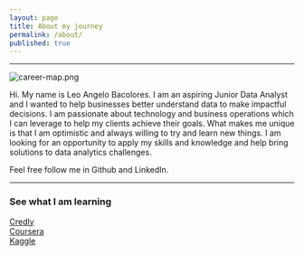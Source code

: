 ```yaml
---
layout: page
title: About my journey
permalink: /about/
published: true
---
```

***
![career-map.png]({{site.baseurl}}/images/career-map.png)

Hi. My name is Leo Angelo Bacolores.
I am an aspiring Junior Data Analyst and I wanted to help businesses better understand data to make impactful decisions. I am passionate about technology and business operations which I can leverage to help my clients achieve their goals. What makes me unique is that I am optimistic and always willing to try and learn new things. I am looking for an opportunity to apply my skills and knowledge and help bring solutions to data analytics challenges.

Feel free follow me in Github and LinkedIn.

***
### See what I am learning
 
[Credly](https://www.credly.com/users/leo-angelo-bacolores)  
[Coursera](https://www.coursera.org/user/e77211ac04e129030a8fc2ad0f2db18b)  
[Kaggle](https://www.kaggle.com/leoangelobacolores)  